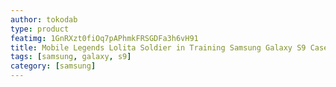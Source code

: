 ```yaml
---
author: tokodab
type: product
featimg: 1GnRXzt0fiOq7pAPhmkFRSGDFa3h6vH91
title: Mobile Legends Lolita Soldier in Training Samsung Galaxy S9 Case
tags: [samsung, galaxy, s9]
category: [samsung]
---
```

